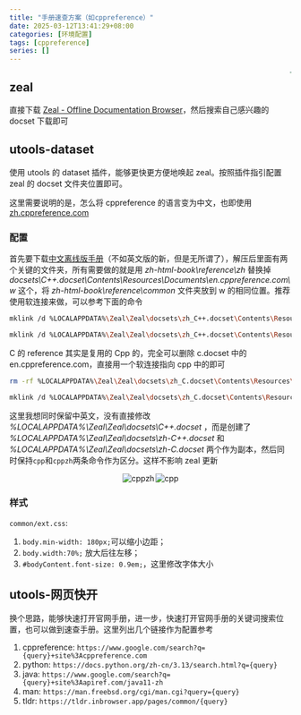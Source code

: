```yaml
---
title: "手册速查方案（如cppreference）"
date: 2025-03-12T13:41:29+08:00
categories: [环境配置]
tags: [cppreference]
series: []
---
```


[<img src="https://shuaikai-bucket0001.oss-cn-shanghai.aliyuncs.com/blog_imgimage-20250312141139881.png" style="float: right; zoom: 16%;"/>](https://zealdocs.org/)

## zeal

直接下载 [Zeal - Offline Documentation Browser](https://zealdocs.org/)，然后搜索自己感兴趣的 docset 下载即可

## utools-dataset

使用 utools 的 dataset 插件，能够更快更方便地唤起 zeal。按照插件指引配置 zeal 的 docset 文件夹位置即可。

这里需要说明的是，怎么将 cppreference 的语言变为中文，也即使用 [zh.cppreference.com](https://zh.cppreference.com)

### 配置

首先要下载[中文离线版手册](https://zh.cppreference.com/w/Cppreference:Archives)（不如英文版的新，但是无所谓了），解压后里面有两个关键的文件夹，所有需要做的就是用 _zh-html-book\reference\zh_ 替换掉 _docsets\C++.docset\Contents\Resources\Documents\en.cppreference.com\w_ 这个，将 _zh-html-book\reference\common_ 文件夹放到 w 的相同位置。推荐使用软连接来做，可以参考下面的命令

```bash
mklink /d %LOCALAPPDATA%\Zeal\Zeal\docsets\zh_C++.docset\Contents\Resources\Documents\en.cppreference.com\w %LOCALAPPDATA%\Zeal\Zeal\docsets\zh_C++.docset\zh-html-book\reference\zh

mklink /d %LOCALAPPDATA%\Zeal\Zeal\docsets\zh_C++.docset\Contents\Resources\Documents\en.cppreference.com\common %LOCALAPPDATA%\Zeal\Zeal\docsets\zh_C++.docset\zh-html-book\reference\common
```

C 的 reference 其实是复用的 Cpp 的，完全可以删除 c.docset 中的 en.cppreference.com，直接用一个软连接指向 cpp 中的即可

```bash
rm -rf %LOCALAPPDATA%\Zeal\Zeal\docsets\zh_C.docset\Contents\Resources\Documents\en.cppreference.com

mklink /d %LOCALAPPDATA%\Zeal\Zeal\docsets\zh_C.docset\Contents\Resources\Documents\en.cppreference.com %LOCALAPPDATA%\Zeal\Zeal\docsets\zh_C++.docset\Contents\Resources\Documents\en.cppreference.com
```

这里我想同时保留中英文，没有直接修改 _%LOCALAPPDATA%\Zeal\Zeal\docsets\C++.docset_ ，而是创建了 _%LOCALAPPDATA%\Zeal\Zeal\docsets\zh-C++.docset_ 和 *%LOCALAPPDATA%\Zeal\Zeal\docsets\zh-C.docset* 两个作为副本，然后同时保持`cpp`和`cppzh`两条命令作为区分。这样不影响 zeal 更新

<div style="display: flex; gap: 2px; justify-content: center">
    <img src="https://shuaikai-bucket0001.oss-cn-shanghai.aliyuncs.com/blog_imgblog_imgimage-20250312142314814.png" alt="cppzh" style="max-width: 50%;">
    <img src="https://shuaikai-bucket0001.oss-cn-shanghai.aliyuncs.com/blog_imgblog_imgimage-20250312141915556.png" alt="cpp" style="max-width: 50%;">
</div>

### 样式

`common/ext.css`:

1. `body.min-width: 180px;`可以缩小边距；
2. `body.width:70%;` 放大后往左移；
3. `#bodyContent.font-size: 0.9em;`，这里修改字体大小

## utools-网页快开

换个思路，能够快速打开官网手册，进一步，快速打开官网手册的关键词搜索位置，也可以做到速查手册。这里列出几个链接作为配置参考

1. cppreference: `https://www.google.com/search?q={query}+site%3Acppreference.com`
2. python: `https://docs.python.org/zh-cn/3.13/search.html?q={query}`
3. java: `https://www.google.com/search?q={query}+site%3Aapiref.com/java11-zh`
4. man: `https://man.freebsd.org/cgi/man.cgi?query={query}`
5. tldr: `https://tldr.inbrowser.app/pages/common/{query}`
